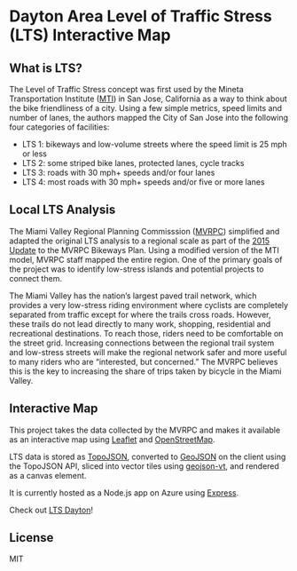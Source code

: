 # Dayton Area Level of Traffic Stress (LTS) Interactive Map

## What is LTS?

The Level of Traffic Stress concept was first used by the Mineta Transportation Institute ([MTI](http://transweb.sjsu.edu/)) in San Jose, California as a way to think about the bike friendliness of a city. Using a few simple metrics, speed limits and number of lanes, the authors mapped the City of San Jose into the following four categories of facilities:

* LTS 1: bikeways and low-volume streets where the speed limit is 25 mph or less
* LTS 2: some striped bike lanes, protected lanes, cycle tracks
* LTS 3: roads with 30 mph+ speeds and/or four lanes
* LTS 4: most roads with 30 mph+ speeds and/or five or more lanes

## Local LTS Analysis
The Miami Valley Regional Planning Commisssion ([MVRPC](mvrpc.org)) simplified and adapted the original LTS analysis to a regional scale as part of the [2015 Update](rpc.org/bike-plan-update) to the MVRPC Bikeways Plan.  Using a modified version of the MTI model, MVRPC staff mapped the entire region. One of the primary goals of the project was to identify low-stress islands and potential projects to connect them.

The Miami Valley has the nation’s largest paved trail network, which provides a very low-stress
riding environment where cyclists are completely separated from traffic except
for where the trails cross roads. However, these trails do not lead directly to many work,
shopping, residential and recreational destinations. To reach those, riders need to be
comfortable on the street grid. Increasing connections between the regional trail system and
low-stress streets will make the regional network safer and more useful to many riders who
are “interested, but concerned.” The MVRPC believes this is the key to increasing the share of trips
taken by bicycle in the Miami Valley.

## Interactive Map
This project takes the data collected by the MVRPC and makes it available as an interactive map using [Leaflet](http://leafletjs.com/) and [OpenStreetMap](http://www.openstreetmap.org/).

LTS data is stored as [TopoJSON](https://github.com/mbostock/topojson), converted to [GeoJSON](http://geojson.org/) on the client using the TopoJSON API,  sliced into vector tiles using [geojson-vt](https://github.com/mapbox/geojson-vt), and rendered as a canvas element.

It is currently hosted as a Node.js app on Azure using [Express](http://expressjs.com/).

Check out [LTS Dayton](http://ltsdayton.azurewebsites.net/)!

## License
MIT
